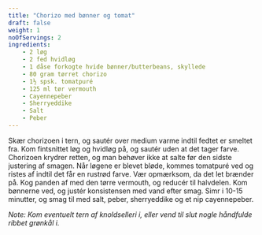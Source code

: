 ```yaml
---
title: "Chorizo med bønner og tomat"
draft: false
weight: 1
noOfServings: 2
ingredients:
	- 2 løg
	- 2 fed hvidløg
	- 1 dåse forkogte hvide bønner/butterbeans, skyllede
	- 80 gram tørret chorizo
	- 1½ spsk. tomatpuré
	- 125 ml tør vermouth
	- Cayennepeber
	- Sherryeddike
	- Salt
	- Peber
---
```


Skær chorizoen i tern, og sautér over medium varme indtil fedtet er
smeltet fra. Kom fintsnittet løg og hvidløg på, og sautér uden at det
tager farve. Chorizoen krydrer retten, og man behøver ikke at salte før
den sidste justering af smagen. Når løgene er blevet bløde, kommes
tomatpuré ved og ristes af indtil det får en rustrød farve. Vær
opmærksom, da det let brænder på. Kog panden af med den tørre vermouth,
og reducér til halvdelen. Kom bønnerne ved, og justér konsistensen med
vand efter smag. Simr i 10-15 minutter, og smag til med salt, peber,
sherryeddike og et nip cayennepeber.

*Note: Kom eventuelt tern af knoldselleri i, eller vend til slut nogle
håndfulde ribbet grønkål i.*


